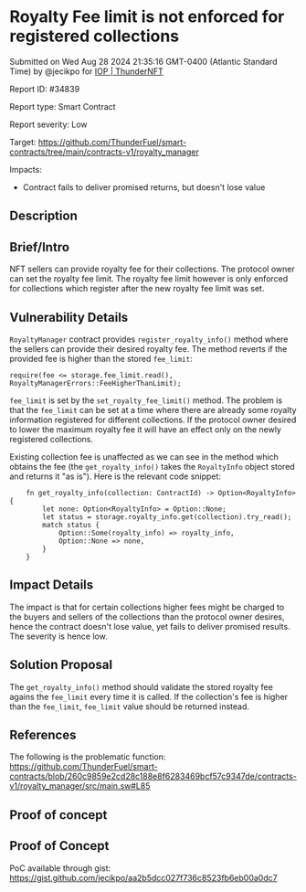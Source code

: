 
# Royalty Fee limit is not enforced for registered collections

Submitted on Wed Aug 28 2024 21:35:16 GMT-0400 (Atlantic Standard Time) by @jecikpo for [IOP | ThunderNFT](https://immunefi.com/bounty/thundernft-iop/)

Report ID: #34839

Report type: Smart Contract

Report severity: Low

Target: https://github.com/ThunderFuel/smart-contracts/tree/main/contracts-v1/royalty_manager

Impacts:
- Contract fails to deliver promised returns, but doesn't lose value

## Description
## Brief/Intro
NFT sellers can provide royalty fee for their collections. The protocol owner can set the royalty fee limit. The royalty fee limit however is only enforced for collections which register after the new royalty fee limit was set.

## Vulnerability Details
`RoyaltyManager` contract provides `register_royalty_info()` method where the sellers can provide their desired royalty fee. The method reverts if the provided fee is higher than the stored `fee_limit`:
```
require(fee <= storage.fee_limit.read(), RoyaltyManagerErrors::FeeHigherThanLimit);
```

`fee_limit` is set by the `set_royalty_fee_limit()` method. The problem is that the `fee_limit` can be set at a time where there are already some royalty information registered for different collections. If the protocol owner desired to lower the maximum royalty fee it will have an effect only on the newly registered collections. 

Existing collection fee is unaffected as we can see in the method which obtains the fee (the `get_royalty_info()` takes the `RoyaltyInfo` object stored and returns it "as is"). Here is the relevant code snippet:
```
    fn get_royalty_info(collection: ContractId) -> Option<RoyaltyInfo> {
        let none: Option<RoyaltyInfo> = Option::None;
        let status = storage.royalty_info.get(collection).try_read();
        match status {
            Option::Some(royalty_info) => royalty_info,
            Option::None => none,
        }
    }
```

## Impact Details
The impact is that for certain collections higher fees might be charged to the buyers and sellers of the collections than the protocol owner desires, hence the contract doesn't lose value, yet fails to deliver promised results. The severity is hence low.

## Solution Proposal
The `get_royalty_info()` method should validate the stored royalty fee agains the `fee_limit` every time it is called. If the collection's fee is higher than the `fee_limit`, `fee_limit` value should be returned instead.

## References
The following is the problematic function:
https://github.com/ThunderFuel/smart-contracts/blob/260c9859e2cd28c188e8f6283469bcf57c9347de/contracts-v1/royalty_manager/src/main.sw#L85

        
## Proof of concept
## Proof of Concept
PoC available through gist:
https://gist.github.com/jecikpo/aa2b5dcc027f736c8523fb6eb00a0dc7